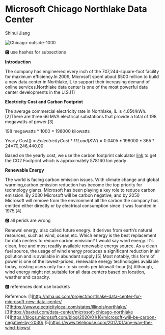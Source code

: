 # Microsoft Chicago Northlake Data Center 

Shihui Jiang




![Chicago-outside-1000](https://user-images.githubusercontent.com/42449780/73015806-b8c85600-3dea-11ea-9cda-f01e1f39d847.jpg)


:o2: use hashes for subsections

**Introduction**

The company has engineered every inch of the 707,244-square-foot facility for maximum efficiency.In 2009, Microsoft spent about $500 million to build a new data center in Northlake,IL to support their increasing demand of online services.Northlake data center is one of the most powerful data center developments in the U.S.[1]

**Electricity Cost and Carbon Footprint** 

The average commercial electricity rate in Northlake, IL is 4.05¢/kWh.[2]There are three 66 MVA electrical substations that provide a total of 198 megawatts of power.[3] 

198 megawatts * 1000 = 198000 kilowatts

Yearly Cost($) = Eelectricity Cost * IT Load(KW) = 0.0405*198000*365*24=$70,246,440.00

Based on the yearly cost, we use the carbon footprint calculator [link](
https://www.se.com/ww/en/work/solutions/system/s1/data-center-and-network-systems/trade-off-tools/data-center-carbon-footprint-comparison-calculator/) to get the CO2 Footprint which is approximately 578160 ton yearly 



**Renewable Energy**

The world is facing carbon emission issues. With climate change and global warming,carbon emission reduction has become the top priority for technology giants. Microsoft has been playing a key role to reduce carbon emission. By 2030 Microsoft will be carbon negative, and by 2050 Microsoft will remove from the environment all the carbon the company has emitted either directly or by electrical consumption since it was founded in 1975.[4] 

:o2: all perids are wrong

Renewal energy, also called future enegry. It derives from earth’s natural resources, such as wind, ocean,etc. Which energy is the best replacement for data centers to reduce carbon emission? I would say wind energy. It's clean, free and most readily available renewable energy source. As a clean fuel source, the usage of wind energy produces a significant reduction in air pollution and is available in abundant supply.[5] Most notably, this form of power is one of the lowest-priced, renewable energy technologies available today, costing users only four to six cents per kilowatt-hour.[5] Although, wind energy might not suitable for all data centers based on location, weather and capacity. 








:o2: references dont use brackets

Reference: [1]http://mha.us.com/project/northlake-data-center-for-microsoft-new-data-center/ 
           [2]https://www.electricitylocal.com/states/illinois/northlake/
           [3]https://baxtel.com/data-center/microsoft-chicago-northlake
           [4]https://blogs.microsoft.com/blog/2020/01/16/microsoft-will-be-carbon-negative-by-2030/
           [5]https://www.telehouse.com/2017/01/any-way-the-wind-blows/
           







